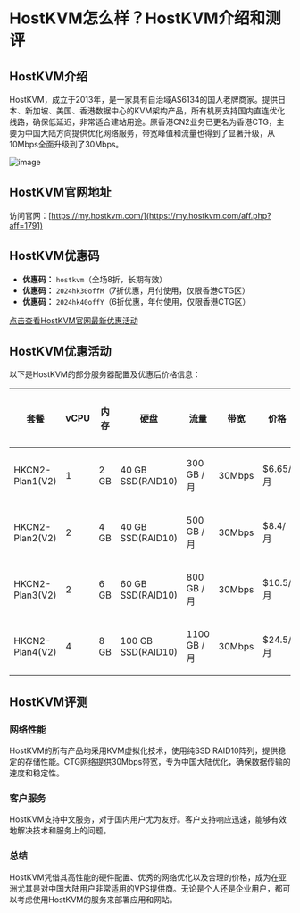 # HostKVM怎么样？HostKVM介绍和测评

## HostKVM介绍

HostKVM，成立于2013年，是一家具有自治域AS6134的国人老牌商家。提供日本、新加坡、美国、香港数据中心的KVM架构产品，所有机房支持国内直连优化线路，确保低延迟，非常适合建站用途。原香港CN2业务已更名为香港CTG，主要为中国大陆方向提供优化网络服务，带宽峰值和流量也得到了显著升级，从10Mbps全面升级到了30Mbps。

![image](https://github.com/ka4394227/HostKVM/assets/169424130/955e4859-f299-486e-a73e-95c668ce4231)

## HostKVM官网地址

访问官网：[https://my.hostkvm.com/](https://my.hostkvm.com/aff.php?aff=1791)

## HostKVM优惠码

- **优惠码：** `hostkvm`（全场8折，长期有效）
- **优惠码：** `2024hk30offM`（7折优惠，月付使用，仅限香港CTG区）
- **优惠码：** `2024hk40offY`（6折优惠，年付使用，仅限香港CTG区）

[点击查看HostKVM官网最新优惠活动](https://my.hostkvm.com/aff.php?aff=1791)

## HostKVM优惠活动

以下是HostKVM的部分服务器配置及优惠后价格信息：

| 套餐          | vCPU | 内存  | 硬盘            | 流量          | 带宽   | 价格    | 购买链接                                                     |
|--------------|------|-------|-----------------|---------------|--------|---------|--------------------------------------------------------------|
| HKCN2-Plan1(V2) | 1    | 2 GB  | 40 GB SSD(RAID10) | 300 GB / 月  | 30Mbps | $6.65/月 | [购买链接](https://my.hostkvm.com/aff.php?aff=1791&pid=134)   |
| HKCN2-Plan2(V2) | 2    | 4 GB  | 40 GB SSD(RAID10) | 500 GB / 月  | 30Mbps | $8.4/月  | [购买链接](https://my.hostkvm.com/aff.php?aff=1791&pid=135)   |
| HKCN2-Plan3(V2) | 2    | 6 GB  | 60 GB SSD(RAID10) | 800 GB / 月  | 30Mbps | $10.5/月 | [购买链接](https://my.hostkvm.com/aff.php?aff=1791&pid=136)   |
| HKCN2-Plan4(V2) | 4    | 8 GB  | 100 GB SSD(RAID10)| 1100 GB / 月 | 30Mbps | $24.5/月 | [购买链接](https://my.hostkvm.com/aff.php?aff=1791&pid=137)   |

## HostKVM评测

### 网络性能

HostKVM的所有产品均采用KVM虚拟化技术，使用纯SSD RAID10阵列，提供稳定的存储性能。CTG网络提供30Mbps带宽，专为中国大陆优化，确保数据传输的速度和稳定性。

### 客户服务

HostKVM支持中文服务，对于国内用户尤为友好。客户支持响应迅速，能够有效地解决技术和服务上的问题。

### 总结

HostKVM凭借其高性能的硬件配置、优秀的网络优化以及合理的价格，成为在亚洲尤其是对中国大陆用户非常适用的VPS提供商。无论是个人还是企业用户，都可以考虑使用HostKVM的服务来部署应用和网站。
